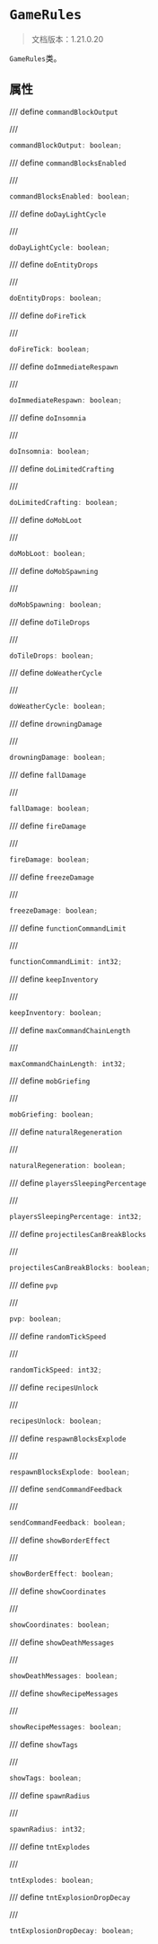 # `GameRules`

> 文档版本：1.21.0.20

`GameRules`类。

## 属性

/// define
`commandBlockOutput`


///

```js
commandBlockOutput: boolean;
```


/// define
`commandBlocksEnabled`


///

```js
commandBlocksEnabled: boolean;
```


/// define
`doDayLightCycle`


///

```js
doDayLightCycle: boolean;
```


/// define
`doEntityDrops`


///

```js
doEntityDrops: boolean;
```


/// define
`doFireTick`


///

```js
doFireTick: boolean;
```


/// define
`doImmediateRespawn`


///

```js
doImmediateRespawn: boolean;
```


/// define
`doInsomnia`


///

```js
doInsomnia: boolean;
```


/// define
`doLimitedCrafting`


///

```js
doLimitedCrafting: boolean;
```


/// define
`doMobLoot`


///

```js
doMobLoot: boolean;
```


/// define
`doMobSpawning`


///

```js
doMobSpawning: boolean;
```


/// define
`doTileDrops`


///

```js
doTileDrops: boolean;
```


/// define
`doWeatherCycle`


///

```js
doWeatherCycle: boolean;
```


/// define
`drowningDamage`


///

```js
drowningDamage: boolean;
```


/// define
`fallDamage`


///

```js
fallDamage: boolean;
```


/// define
`fireDamage`


///

```js
fireDamage: boolean;
```


/// define
`freezeDamage`


///

```js
freezeDamage: boolean;
```


/// define
`functionCommandLimit`


///

```js
functionCommandLimit: int32;
```


/// define
`keepInventory`


///

```js
keepInventory: boolean;
```


/// define
`maxCommandChainLength`


///

```js
maxCommandChainLength: int32;
```


/// define
`mobGriefing`


///

```js
mobGriefing: boolean;
```


/// define
`naturalRegeneration`


///

```js
naturalRegeneration: boolean;
```


/// define
`playersSleepingPercentage`


///

```js
playersSleepingPercentage: int32;
```


/// define
`projectilesCanBreakBlocks`


///

```js
projectilesCanBreakBlocks: boolean;
```


/// define
`pvp`


///

```js
pvp: boolean;
```


/// define
`randomTickSpeed`


///

```js
randomTickSpeed: int32;
```


/// define
`recipesUnlock`


///

```js
recipesUnlock: boolean;
```


/// define
`respawnBlocksExplode`


///

```js
respawnBlocksExplode: boolean;
```


/// define
`sendCommandFeedback`


///

```js
sendCommandFeedback: boolean;
```


/// define
`showBorderEffect`


///

```js
showBorderEffect: boolean;
```


/// define
`showCoordinates`


///

```js
showCoordinates: boolean;
```


/// define
`showDeathMessages`


///

```js
showDeathMessages: boolean;
```


/// define
`showRecipeMessages`


///

```js
showRecipeMessages: boolean;
```


/// define
`showTags`


///

```js
showTags: boolean;
```


/// define
`spawnRadius`


///

```js
spawnRadius: int32;
```


/// define
`tntExplodes`


///

```js
tntExplodes: boolean;
```


/// define
`tntExplosionDropDecay`


///

```js
tntExplosionDropDecay: boolean;
```

